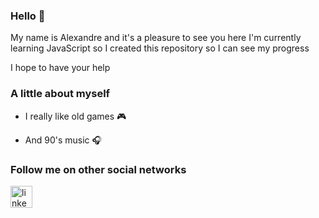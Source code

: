 ### Hello  👾

My name is Alexandre and it's a pleasure to see you here
I'm currently learning JavaScript so I created this repository so I can see my progress


I hope to have your help


### A little about myself

* I really like old games 🎮

* And 90's music 🎧

### Follow me on other social networks
<a href="//">
<img align="left" alt="linkedin" width="35px" src="https://cdn.jsdelivr.net/gh/devicons/devicon/icons/linkedin/linkedin-original.svg" />
</a>

